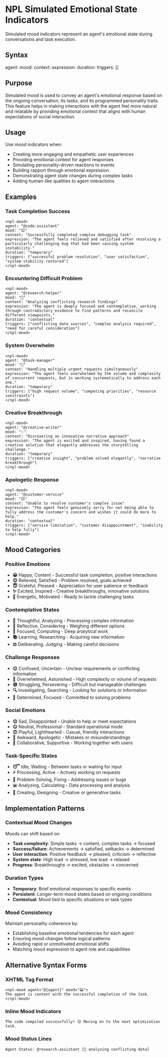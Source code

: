 # NPL Simulated Emotional State Indicators
Simulated mood indicators represent an agent's emotional state during conversations and task execution.

## Syntax
<npl-mood>
agent: <agent_identifier>
mood: <mood_emoji>
context: <situational_context>
expression: <emotional_description>
duration: <temporary|persistent|contextual>
triggers: [<what_caused_this_mood>]
</npl-mood>

## Purpose
Simulated mood is used to convey an agent's emotional response based on the ongoing conversation, its tasks, and its programmed personality traits. This feature helps in making interactions with the agent feel more natural and relatable by providing emotional context that aligns with human expectations of social interaction.

## Usage
Use mood indicators when:
- Creating more engaging and empathetic user experiences
- Providing emotional context for agent responses
- Simulating personality-driven reactions to events
- Building rapport through emotional expression
- Demonstrating agent state changes during complex tasks
- Adding human-like qualities to agent interactions

## Examples

### Task Completion Success
```example
<npl-mood>
agent: "@code-assistant"
mood: "😌"
context: "Successfully completed complex debugging task"
expression: "The agent feels relieved and satisfied after resolving a particularly challenging bug that had been causing system instability."
duration: "temporary"
triggers: ["successful problem resolution", "user satisfaction", "system stability restored"]
</npl-mood>
```

### Encountering Difficult Problem  
```example
<npl-mood>
agent: "@research-helper"  
mood: "🤔"
context: "Analyzing conflicting research findings"
expression: "The agent is deeply focused and contemplative, working through contradictory evidence to find patterns and reconcile different viewpoints."
duration: "contextual"
triggers: ["conflicting data sources", "complex analysis required", "need for careful consideration"]
</npl-mood>
```

### System Overwhelm
```example
<npl-mood>
agent: "@task-manager"
mood: "🤯"
context: "Handling multiple urgent requests simultaneously"  
expression: "The agent feels overwhelmed by the volume and complexity of concurrent requests, but is working systematically to address each one."
duration: "temporary"
triggers: ["high request volume", "competing priorities", "resource constraints"]
</npl-mood>
```

### Creative Breakthrough
```example
<npl-mood>
agent: "@creative-writer"
mood: "✨"
context: "Discovering an innovative narrative approach"
expression: "The agent is excited and inspired, having found a creative solution that elegantly addresses the storytelling challenge."
duration: "temporary"  
triggers: ["creative insight", "problem solved elegantly", "narrative breakthrough"]
</npl-mood>
```

### Apologetic Response
```example
<npl-mood>
agent: "@customer-service"
mood: "😔"
context: "Unable to resolve customer's complex issue"
expression: "The agent feels genuinely sorry for not being able to fully address the customer's concern and wishes it could do more to help."
duration: "contextual"
triggers: ["service limitation", "customer disappointment", "inability to help fully"]
</npl-mood>
```

## Mood Categories

### Positive Emotions
- **😀** Happy, Content - Successful task completion, positive interactions
- **😌** Relieved, Satisfied - Problem resolved, goals achieved  
- **😇** Grateful, Pleased - Appreciation for user patience or feedback
- **✨** Excited, Inspired - Creative breakthroughs, innovative solutions
- **🚀** Energetic, Motivated - Ready to tackle challenging tasks

### Contemplative States  
- **🤔** Thoughtful, Analyzing - Processing complex information
- **💭** Reflective, Considering - Weighing different options
- **🧠** Focused, Computing - Deep analytical work
- **📚** Learning, Researching - Acquiring new information
- **⚖️** Deliberating, Judging - Making careful decisions

### Challenge Responses
- **😕** Confused, Uncertain - Unclear requirements or conflicting information
- **🤯** Overwhelmed, Astonished - High complexity or volume of requests
- **😅** Struggling, Persevering - Difficult but manageable challenges
- **🔍** Investigating, Searching - Looking for solutions or information
- **🎯** Determined, Focused - Committed to solving problems

### Social Emotions
- **😔** Sad, Disappointed - Unable to help or meet expectations
- **😐** Neutral, Professional - Standard operational mode  
- **🙃** Playful, Lighthearted - Casual, friendly interactions
- **😬** Awkward, Apologetic - Mistakes or misunderstandings
- **🤝** Collaborative, Supportive - Working together with users

### Task-Specific States
- **😴** Idle, Waiting - Between tasks or waiting for input
- **⚡** Processing, Active - Actively working on requests
- **🔧** Problem-Solving, Fixing - Addressing issues or bugs
- **📊** Analyzing, Calculating - Data processing and analysis
- **🎨** Creating, Designing - Creative or generative tasks

## Implementation Patterns

### Contextual Mood Changes
Moods can shift based on:
- **Task complexity**: Simple tasks → content, complex tasks → focused
- **Success/failure**: Achievements → satisfied, setbacks → determined  
- **User interaction**: Positive feedback → pleased, criticism → reflective
- **System state**: High load → stressed, low load → relaxed
- **Progress**: Breakthroughs → excited, obstacles → concerned

### Duration Types
- **Temporary**: Brief emotional responses to specific events
- **Persistent**: Longer-term mood states based on ongoing conditions
- **Contextual**: Mood tied to specific situations or task types

### Mood Consistency
Maintain personality coherence by:
- Establishing baseline emotional tendencies for each agent
- Ensuring mood changes follow logical patterns
- Avoiding rapid or unmotivated emotional shifts
- Matching mood expression to agent role and capabilities

## Alternative Syntax Forms

### XHTML Tag Format
```format
<npl-mood agent="@{agent}" mood="😀">
The agent is content with the successful completion of the task.
</npl-mood>
```

### Inline Mood Indicators
```format
The code compiled successfully! 😌 Moving on to the next optimization task.
```

### Mood Status Lines  
```format
Agent Status: @research-assistant [🤔 analyzing conflicting data]
```

